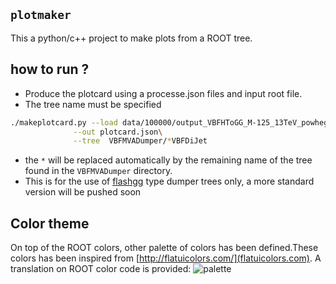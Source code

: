 ## `plotmaker` 
This a python/c++ project to make plots from a ROOT tree.


## how to run ? 

* Produce the plotcard using a processe.json files and input root file. 
* The tree name must be specified

```bash
./makeplotcard.py --load data/100000/output_VBFHToGG_M-125_13TeV_powheg_pythia8_numEvent100000_histos.root\
	          --out plotcard.json\
	          --tree  VBFMVADumper/*VBFDiJet
```
* the `*` will be replaced automatically by the remaining name of the tree found in the `VBFMVADumper` directory.
* This is for the use of [flashgg](https://github.com/cms-analysis/flashgg) type dumper trees only, a more standard version will be pushed soon




## Color theme

On top of the ROOT colors, other palette of colors has been defined.These colors has been inspired from [http://flatuicolors.com/](flatuicolors.com). A translation on ROOT color code is provided:
![palette](.pic/colors.png)


